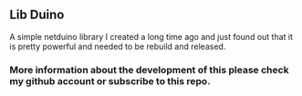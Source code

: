 ## Lib Duino

A simple netduino library I created a long time ago and just found out that it is pretty powerful and needed to be rebuild and released.

### More information about the development of this please check my github account or subscribe to this repo.